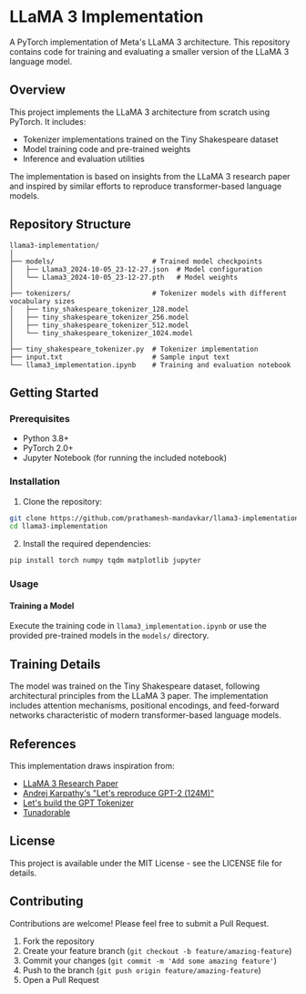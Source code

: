 # LLaMA 3 Implementation

A PyTorch implementation of Meta's LLaMA 3 architecture. This repository contains code for training and evaluating a smaller version of the LLaMA 3 language model.

## Overview

This project implements the LLaMA 3 architecture from scratch using PyTorch. It includes:

- Tokenizer implementations trained on the Tiny Shakespeare dataset
- Model training code and pre-trained weights
- Inference and evaluation utilities

The implementation is based on insights from the LLaMA 3 research paper and inspired by similar efforts to reproduce transformer-based language models.

## Repository Structure

```
llama3-implementation/
│
├── models/                        # Trained model checkpoints
│   ├── Llama3_2024-10-05_23-12-27.json  # Model configuration
│   └── Llama3_2024-10-05_23-12-27.pth   # Model weights
│
├── tokenizers/                    # Tokenizer models with different vocabulary sizes
│   ├── tiny_shakespeare_tokenizer_128.model
│   ├── tiny_shakespeare_tokenizer_256.model
│   ├── tiny_shakespeare_tokenizer_512.model
│   └── tiny_shakespeare_tokenizer_1024.model
│
├── tiny_shakespeare_tokenizer.py  # Tokenizer implementation
├── input.txt                      # Sample input text
└── llama3_implementation.ipynb    # Training and evaluation notebook
```

## Getting Started

### Prerequisites

- Python 3.8+
- PyTorch 2.0+
- Jupyter Notebook (for running the included notebook)

### Installation

1. Clone the repository:
```bash
git clone https://github.com/prathamesh-mandavkar/llama3-implementation.git
cd llama3-implementation
```

2. Install the required dependencies:
```bash
pip install torch numpy tqdm matplotlib jupyter
```

### Usage

#### Training a Model

Execute the training code in `llama3_implementation.ipynb` or use the provided pre-trained models in the `models/` directory.

## Training Details

The model was trained on the Tiny Shakespeare dataset, following architectural principles from the LLaMA 3 paper. The implementation includes attention mechanisms, positional encodings, and feed-forward networks characteristic of modern transformer-based language models.

## References

This implementation draws inspiration from:

- [LLaMA 3 Research Paper](https://ai.meta.com/research/publications/llama-3-a-more-capable-open-language-model-family/)
- [Andrej Karpathy's "Let's reproduce GPT-2 (124M)"](https://youtu.be/l8pRSuU81PU?si=5FuXWc6VJghGZBr0)
- [Let's build the GPT Tokenizer](https://youtu.be/zduSFxRajkE?si=FtokVhpIZZPZSzOR)
- [Tunadorable](https://youtu.be/lZj8F6EspVU?si=RtVR4sJ6PbHdC5W6)

## License

This project is available under the MIT License - see the LICENSE file for details.

## Contributing

Contributions are welcome! Please feel free to submit a Pull Request.

1. Fork the repository
2. Create your feature branch (`git checkout -b feature/amazing-feature`)
3. Commit your changes (`git commit -m 'Add some amazing feature'`)
4. Push to the branch (`git push origin feature/amazing-feature`)
5. Open a Pull Request
